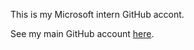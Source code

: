 This is my Microsoft intern GitHub accont.

See my main GitHub account [here](https://github.com/NuoWenLei).
